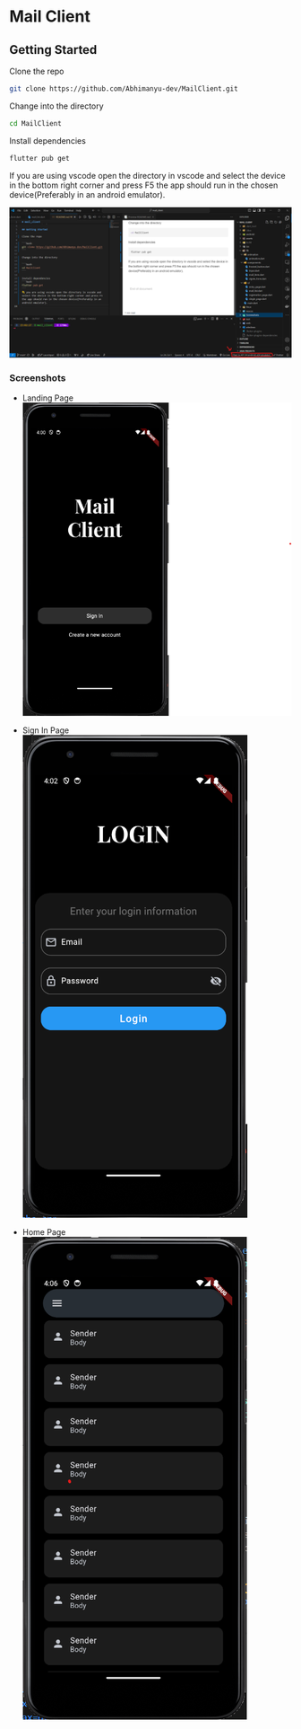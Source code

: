 # Mail Client


## Getting Started

Clone the repo 

```bash
git clone https://github.com/Abhimanyu-dev/MailClient.git
```

Change into the directory

```bash 
cd MailClient
```

Install dependencies
```bash
flutter pub get
```
If you are using vscode open the directory in vscode and select the device in the bottom right corner and press F5 the app should run in the chosen device(Preferably in an android emulator).

![plot](./Screenshots/DeviceSelection.png)

### Screenshots

* Landing Page
![LandingPage](./Screenshots/Landing%20Page.png)


* Sign In Page
![SignInPage](./Screenshots/SignInPage.png)

* Home Page
![HomePage](./Screenshots/HomePage.png)
